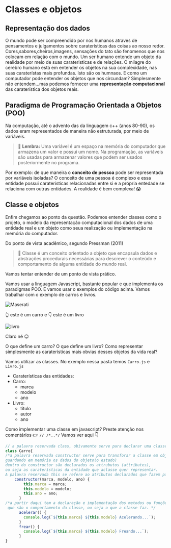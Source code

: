 # Classes e objetos
## Representação dos dados
O mundo pode ser compreendido por nos humanos atraves de pensamentos e julgamentos sobre caraterísticas das coisas ao nosso redor.
Cores,sabores,cheiros,imagens, sensações do tato são fenomenos que nos colocam em relação com o mundo.
Um ser humano entende um objeto da realidade por meio de suas carateristicas e de relações. 
O milagre do cerebro humano está em entender os objetos na sua complexidade, nas suas caraterístas mais profundas.
Isto são os humnaos.
E como um computador pode entender os objetos que nos circundam?
Simplesmente não entendem...mas podemos fornecer uma **representação computacional** das caraterística dos objetos reais.

## Paradigma de Programação Orientada a Objetos (POO)
Na computação, até o advento das da linguagem c++ (anos 80-90), os dados eram representados de maneira não estruturada, por meio de variáveis.

> :memo: **Lembra:** Uma variável é um espaço na memória do computador que armazena um valor e possui um nome.
> Na programação, as variáveis são usadas para armazenar valores que podem ser usados posteriormente no programa.

Por exemplo: de que maneira o **conceito de pessoa** pode ser representada por variáveis isoladas? O conceito de uma pessoa é complexo e essa entidade possui caraterísticas relacionadas entre si e a própria entedade se relaciona com outras entidades.
A realidade é bem complexa! 😱

## Classe e objetos
Enfim chegamos ao ponto da questão.
Podemos entender classes como o projeto, o modelo da representação computacional dos dados de uma entidade real e um objeto como seua realização ou implementação na memória do computador.

Do ponto de vista acadêmico, segundo Pressman (2011)
> :memo: Classe é um conceito orientado a objeto que encapsula dados e abstrações procedurais
> necessárias para descrever o conteúdo e comportamento de alguma entidade do mundo real.

Vamos tentar entender de um ponto de vista prático.

Vamos usar a linguagem Javascript, bastante popular e que implementa os paradigmas POO. E vamos usar o exemplos do código acima. 
Vamos trabalhar com o exemplo de carros e livros.

![Maserati](https://th.bing.com/th/id/OIP.BHyLJSt4fj8TMdv4dholagAAAA?pid=ImgDet&rs=1 "Top!!")

👆 este é um carro e 👇 este é um livro

![livro](https://th.bing.com/th/id/R.244e1c333892273064e754ea962deaa6?rik=uC0lAbcXrsA04w&riu=http%3a%2f%2fsr.photos2.fotosearch.com%2fbthumb%2fCSP%2fCSP993%2fk15420148.jpg&ehk=Z1KGnTJjRWca9Pf5q01hB1Q1k3dsOhQZ83NF99caS34%3d&risl=&pid=ImgRaw&r=0 "livro")

Claro né 😉

O que define um carro? O que define um livro? Como representar simplesmente as caraterísticas mais obvias desses objetos da vida real?

Vamos utilizar as classes.
No exemplo nessa pasta temos `Carro.js` e `Livro.js`

- Caraterísticas das entidades:
 - Carro:
   - marca
   - modelo
   - ano
 - Livro:
   - titulo
   - autor
   - ano
  
Como implementar uma classe em javascript? Preste atenção nos comentários 👉 `// /*..*/`
Vamos ver aqui 👇
```javascript
// a palavra reservada class, obivamente serve para declarar uma classe
class Carro{
/*a palavra reservada constructor serve para transforar a classe em objeto,
guardando em memória os dados do objeto(o estado)
dentro do constructor são declarados os attrubutos (attributes),
ou seja as caraterísticas da entidade que aclasse quer representar.
A palavra reservada this se refere ao atributos declarados que fazem parte detsa classe, são variáveis internas da classe. */
    constructor(marca, modelo, ano) {
        this.marca = marca;
        this.modelo = modelo;
        this.ano = ano;
      }
/*a partir daqui tem a declaração e implementação dos metodos ou funções,
 que são o comportamento da classe, ou seja o que a classe faz. */
      acelerar() {
        console.log(`${this.marca} ${this.modelo} Acelerando...`);
      }
      frear() {
        console.log(`${this.marca} ${this.modelo} Freando...`);
      }
}
```
